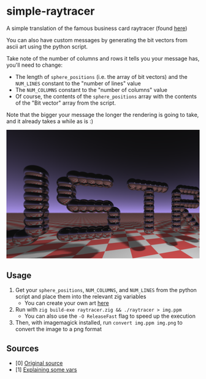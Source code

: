 # simple-raytracer
A simple translation of the famous business card raytracer (found [here](https://fabiensanglard.net/rayTracing_back_of_business_card/))

You can also have custom messages by generating the bit vectors from ascii art using the python script.

Take note of the number of columns and rows it tells you your message has, you'll need to change:

  - The length of `sphere_positions` (i.e. the array of bit vectors) and the `NUM_LINES` constant to the "number of lines" value
  - The `NUM_COLUMNS` constant to the "number of columns" value
  - Of course, the contents of the `sphere_positions` array with the contents of the "Bit vector" array from the script.

Note that the bigger your message the longer the rendering is going to take, and it already takes a while as is :)

![rendered img](/jstr.png)

## Usage

  1. Get your `sphere_positions`, `NUM_COLUMNS`, and `NUM_LINES` from the python script and place them into the relevant zig variables
     - You can create your own art [here](https://asciiflow.com/#/)
  2. Run with `zig build-exe raytracer.zig && ./raytracer > img.ppm`
     - You can also use the `-O ReleaseFast` flag to speed up the execution
  3. Then, with imagemagick installed, run `convert img.ppm img.png` to convert the image to a png format

## Sources
  - [0] [Original source](https://fabiensanglard.net/rayTracing_back_of_business_card/)
  - [1] [Explaining some vars](https://news.ycombinator.com/item?id=6425965)
